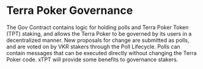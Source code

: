 # Terra Poker Governance
The Gov Contract contains logic for holding polls and Terra Poker Token (TPT) staking, and allows the Terra Poker to be governed by its users in a decentralized manner.
New proposals for change are submitted as polls, and are voted on by VKR stakers through the Poll Lifecycle. Polls can contain messages that can be executed directly without changing the Terra Poker code. xTPT will provide some benefits to governance stakers.